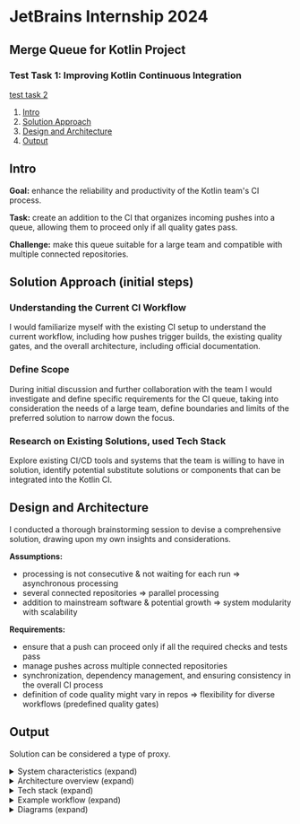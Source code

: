 # JetBrains Internship 2024
## Merge Queue for Kotlin Project
### Test Task 1: Improving Kotlin Continuous Integration
 [test task 2](https://github.com/alexarlord-boop/jb-intern/blob/main/README.md)

1. [Intro](#intro)
2. [Solution Approach](#solution-approach-initial-steps)
3. [Design and Architecture](#design-and-architecture)
4. [Output](#output)

## Intro
**Goal:** enhance the reliability and productivity of the Kotlin team's CI process.

**Task:** create an addition to the CI that organizes incoming pushes into a queue, allowing them to proceed only if all quality gates pass.

**Challenge:** make this queue suitable for a large team and compatible with multiple connected repositories.

## Solution Approach (initial steps)
### Understanding the Current CI Workflow
I would familiarize myself with the existing CI setup to understand the current workflow, including how pushes trigger builds, the existing quality gates, and the overall architecture, including official documentation.

### Define Scope
During initial discussion and further collaboration with the team I would investigate and define specific requirements for the CI queue, taking into consideration the needs of a large team, define boundaries and limits of the preferred solution to narrow down the focus.

### Research on Existing Solutions, used Tech Stack
Explore existing CI/CD tools and systems that the team is willing to have in solution, identify potential substitute solutions or components that can be integrated into the Kotlin CI.

## Design and Architecture
I conducted a thorough brainstorming session to devise a comprehensive solution, drawing upon my own insights and considerations.

**Assumptions:**
+ processing is not consecutive & not waiting for each run => asynchronous processing
+ several connected repositories => parallel processing
+ addition to mainstream software & potential growth => system modularity with scalability

**Requirements:**
+ ensure that a push can proceed only if all the required checks and tests pass
+ manage pushes across multiple connected repositories
+ synchronization, dependency management, and ensuring consistency in the overall CI process
+ definition of code quality might vary in repos => flexibility for diverse workflows (predefined quality gates)




## Output

Solution can be considered a type of proxy.

<details><summary>System characteristics (expand)</summary>

+ **Intermediary Role --** role as an intermediary layer, emphasizing its function in managing and directing code pushes through the CI process.


+ **Customization and Flexibility --** a customizable layer that can be tailored to the unique requirements of each development team.


+ **Control Point for CI Process --** the system overseeing the flow of pushes, checks, and tests while providing a centralized interface for configuration.


+ **Asynchronous and Parallel Processing --**
The proxy employs asynchronous processing, organizing incoming pushes into a queue and handling them independently for parallel processing.


+ **Quality Gates and Requirements Enforcement --**
The proxy enforces strict requirements, allowing a push to proceed only if all required checks and tests pass. It integrates with quality gates to maintain code quality standards.


+ **Multiple Connected Repositories --**
Serving as a centralized point of control, the proxy efficiently manages pushes across multiple connected repositories, handling synchronization, dependency management, and ensuring consistency.


+ **Flexibility for Diverse Workflows --**
Recognizing that code quality definitions may vary, the proxy offers flexibility for diverse workflows, enabling teams to customize CI pipelines and quality gates.
</details>

<details><summary>Architecture overview (expand)</summary>

**Proxy Service:**
Develop a Kotlin-based proxy service to handle incoming code pushes.

**Task Queue:**
Implement a task queue for asynchronous processing using a distributed system like RabbitMQ or Apache Kafka for scalability and parallelism.

**Logging Module:** Implement a logging module that collects and makes logs accessible from various components in a centralized location

**Resolver Module:**
Create a customizable module for quality gates that enforces checks and tests before allowing code pushes to proceed.

**Configuration module**
Enhance flexibility for customization, metadata, setup configuration etc.

**User Interface:**
GUI to provide an intuitive centralized configuration interface.
</details>

<details><summary>Tech stack (expand)</summary>

**Client-Server:** Ktor, Kotlin

**CI Server:** TeamCity

**Task queue for asynchronous processing:** Apache Kafka, Dockerized build agents

**CI Quality Gates Check Logic:** Jenkins, GitLab CI, Travis CI, etc.

**Integration with Version Control System:** Git, GitHub, GitLab, Bitbucket, etc.

**Optional AWS Integration:** EC2, Lambda, IAM, CloudWatch, etc.
</details>

<details><summary>Example workflow (expand)</summary>

**1. Push Event:**
A developer pushes code changes to the version control system.

**2. Queuing:**
The event is sent to the message queue for asynchronous processing.

**3. Asynchronous Processing:**
Consumers subscribed to the message queue process the event and trigger the CI quality gates check.

**4. CI Quality Gates Check:**
The CI system performs the necessary checks and tests based on the incoming push.

**5. Push resolution**

**6. Result Notification:**
The result of the CI quality gates check is communicated back to relevant stakeholders.
</details>

<details><summary>Diagrams (expand)</summary>

**Current situation**
![noproxy.png](images%2Fdiagrams%2Fnoproxy.png)

**Proxy solution**
![proxy.png](images%2Fdiagrams%2Fproxy.png)

**Several repositories. Many to many**
![manyrepos.png](images%2Fdiagrams%2Fmanyrepos.png)

**Proxy layout**
![proxy.png](images%2Fdiagrams%2Fproxy.png)

**Proxy layout in details**
![details.png](images%2Fdiagrams%2Fdetails.png)

**Resolver (async processing of pushes & checks)**

GQ checker revise results of independent async workers.
![resolve.png](images%2Fdiagrams%2Fresolve.png)



</details>
